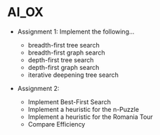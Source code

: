 # AI_OX
* Assignment 1: Implement the following...
  * breadth-first tree search
  * breadth-first graph search
  * depth-first tree search
  * depth-first graph search
  * iterative deepening tree search

* Assignment 2:
  * Implement Best-First Search
  * Implement a heuristic for the n-Puzzle
  * Implement a heuristic for the Romania Tour
  * Compare Efficiency
